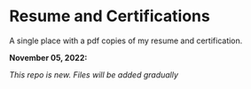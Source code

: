 # Resume and Certifications

A single place with a pdf copies of my resume and certification.

**November 05, 2022:**

*This repo is new. Files will be added gradually*
